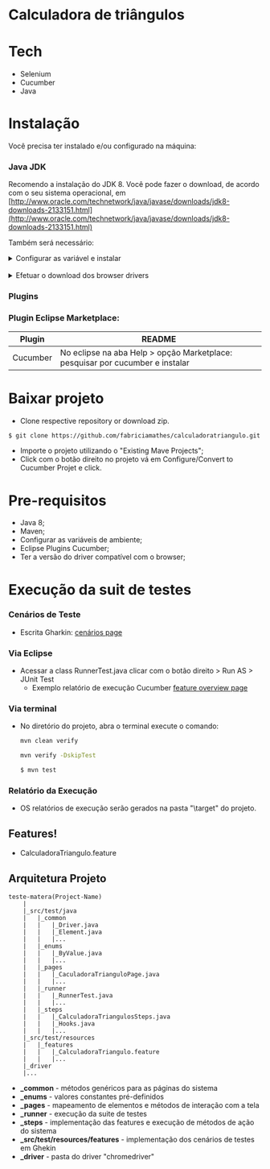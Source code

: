 # Calculadora de triângulos
  
# Tech
  - Selenium
  - Cucumber
  - Java
  
# Instalação
  Você precisa ter instalado e/ou configurado na máquina:
  
### Java JDK
  Recomendo a instalação do JDK 8. Você pode fazer o download, de acordo com o seu sistema operacional, em [http://www.oracle.com/technetwork/java/javase/downloads/jdk8-downloads-2133151.html](http://www.oracle.com/technetwork/java/javase/downloads/jdk8-downloads-2133151.html)

  Também será necessário:
  <details>
  <summary> Configurar as variável e instalar </summary>
 
  | Variavéis de Ambiente | README |
  | ------ | ------ |
  | JDK baixar | Recomendo a instalação do JDK 8: [jdk-8u261-windows-x64.exe](https://www.oracle.com/br/java/technologies/javase/javase-jdk8-downloads.html#license-lightbox) |
  | JAVA_HOME| Informar onde o diretório JDK está instalado|
  | JAVA_PATH| onde o JDK está instalado|
  | Path| %JAVA_PATH%\bin|
  | MAVEN baixar| [Maven](https://maven.apache.org/download.cgi) descompactar no diretório no diretório de sua preferência |
  | MAVEN_HOME|Informar onde o diretório MAVEN está instalado|
  | Path| %MAVEN_HOME%|
  </details> 
  <br>
  <details> 
  <summary> Efetuar o download dos browser drivers </summary>
	
  * Para iniciar, localmente, cada browser é necessário inicar o seu driver.
     * Efetue o download da versão mais atual de cada driver. 
        * Sempre utilizar a versão do driver mais próxima do seu navegador
     * Também não esqueça de deixar o seu browser atualizado.
	 
  * [chromedriver (Google Chrome)](https://sites.google.com/a/chromium.org/chromedriver/downloads)
  
  |Importante: |
  | ------ |
  |Na pasta \driver do projeto está o "chromedriver" na versão ChromeDriver 91.0.4472.101 |
  </details> 
  
### Plugins  
  ### Plugin Eclipse Marketplace:
  
  | Plugin | README |
  | ------ | ------ |
  | Cucumber | No eclipse na aba Help > opção Marketplace: pesquisar por cucumber e instalar|
  
  
# Baixar projeto
  - Clone respective repository or download zip.
  ```bash
  $ git clone https://github.com/fabriciamathes/calculadoratriangulo.git
  ```
  - Importe o projeto utilizando o "Existing Mave Projects";
  - Click com o botão direito no projeto vá em Configure/Convert to Cucumber Projet e click.
  
# Pre-requisitos
  - Java 8;
  - Maven;
  - Configurar as variáveis de ambiente;
  - Eclipse Plugins Cucumber;
  - Ter a versão do driver compatível com o browser;
  
# Execução da suit de testes
  
  ### Cenários de Teste
  * Escrita Gharkin: [cenários page](./img/cenarios.JPG)
	  
  ### Via Eclipse
  * Acessar a class RunnerTest.java clicar com o botão direito > Run AS > JUnit Test
	  * Exemplo relatório de execução Cucumber [feature overview page](./img/Relatório_Execução.jpg)
	  
  ### Via terminal
  * No diretório do projeto, abra o terminal execute o comando:
  
    ```bash
    mvn clean verify    
	```

    ```bash
    mvn verify -DskipTest
    ```
   
    ```bash
    $ mvn test
    ```

  ### Relatório da Execução
  * OS relatórios de execução serão gerados na pasta "\target" do projeto.

## Features!

  - CalculadoraTriangulo.feature
  
  Arquitetura Projeto
--------------
	teste-matera(Project-Name)
		|
		|_src/test/java
		|	|_common
		|	|	|_Driver.java
		|	|	|_Element.java
		|	|	|...
		|	|_enums
		|	|	|_ByValue.java
		|	|	|...
		|	|_pages
		|	|	|_CaculadoraTrianguloPage.java
		|	|	|...
		|	|_runner
		|	|	|_RunnerTest.java
		|	|	|...
		|	|_steps
		|	|	|_CalculadoraTriangulosSteps.java
		|	|	|_Hooks.java
		|	|	|...
		|_src/test/resources
		|	|_features
		|	|	|_CalculadoraTriangulo.feature
		|	|	|...
		|_driver
		|...

* **_common** - métodos genéricos para as páginas do sistema
* **_enums** - valores constantes pré-definidos
* **_pages** - mapeamento de elementos e métodos de interação com a tela
* **_runner** - execução da suite de testes
* **_steps** - implementação das features e execução de métodos de ação do sistema
* **_src/test/resources/features** - implementação dos cenários de testes em Ghekin
* **_driver** - pasta do driver "chromedriver"
